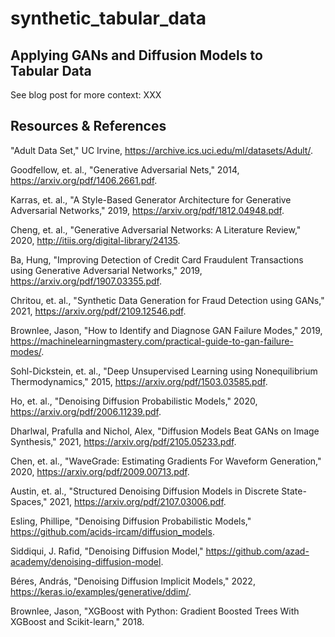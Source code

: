 # synthetic_tabular_data

## Applying GANs and Diffusion Models to Tabular Data

See blog post for more context: XXX

## Resources & References

"Adult Data Set," UC Irvine, https://archive.ics.uci.edu/ml/datasets/Adult/. 

Goodfellow, et. al., "Generative Adversarial Nets," 2014, https://arxiv.org/pdf/1406.2661.pdf.

Karras, et. al., "A Style-Based Generator Architecture for Generative Adversarial Networks," 2019, https://arxiv.org/pdf/1812.04948.pdf.

Cheng, et. al., "Generative Adversarial Networks: A Literature Review," 2020, http://itiis.org/digital-library/24135.

Ba, Hung, "Improving Detection of Credit Card Fraudulent Transactions using Generative Adversarial Networks," 2019, https://arxiv.org/pdf/1907.03355.pdf.

Chritou, et. al., "Synthetic Data Generation for Fraud Detection using GANs," 2021, https://arxiv.org/pdf/2109.12546.pdf.

Brownlee, Jason, "How to Identify and Diagnose GAN Failure Modes," 2019, https://machinelearningmastery.com/practical-guide-to-gan-failure-modes/.

Sohl-Dickstein, et. al., "Deep Unsupervised Learning using Nonequilibrium Thermodynamics," 2015, https://arxiv.org/pdf/1503.03585.pdf.

Ho, et. al., "Denoising Diffusion Probabilistic Models," 2020, https://arxiv.org/pdf/2006.11239.pdf.

Dharlwal, Prafulla and Nichol, Alex, "Diffusion Models Beat GANs on Image Synthesis," 2021, https://arxiv.org/pdf/2105.05233.pdf.

Chen, et. al., "WaveGrade: Estimating Gradients For Waveform Generation," 2020, https://arxiv.org/pdf/2009.00713.pdf.

Austin, et. al., "Structured Denoising Diffusion Models in Discrete State-Spaces," 2021, https://arxiv.org/pdf/2107.03006.pdf.

Esling, Phillipe, "Denoising Diffusion Probabilistic Models," https://github.com/acids-ircam/diffusion_models.

Siddiqui, J. Rafid, "Denoising Diffusion Model," https://github.com/azad-academy/denoising-diffusion-model.

Béres, András, "Denoising Diffusion Implicit Models," 2022, https://keras.io/examples/generative/ddim/.

Brownlee, Jason, "XGBoost with Python: Gradient Boosted Trees With XGBoost and Scikit-learn," 2018.
